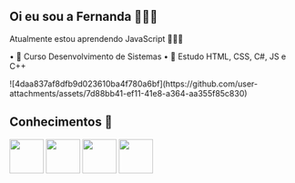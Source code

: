 ## Oi eu sou a Fernanda 🙋🏽‍♀️
Atualmente estou aprendendo JavaScript 👩🏽‍💻
<p>
 • 🏫 Curso Desenvolvimento de Sistemas
 • 📑 Estudo HTML, CSS, C#, JS e C++
<p>
![4daa837af8dfb9d023610ba4f780a6bf](https://github.com/user-attachments/assets/7d88bb41-ef11-41e8-a364-aa355f85c830)

## Conhecimentos 🌟
<div style="display: inline_block">
  <img  height="60" windth="60" src="https://cdn.jsdelivr.net/gh/devicons/devicon/icons/html5/html5-original.svg" />
  <img  height="60" windth="60" src="https://cdn3d.iconscout.com/3d/free/thumb/free-c-language-3d-icon-download-in-png-blend-fbx-gltf-file-formats--logo-mobile-developer-programming-pack-logos-icons-5453029.png?f=webp" />
  
   <img height="60" windth="60" src="https://cdn.jsdelivr.net/gh/devicons/devicon@latest/icons/css3/css3-original.svg" />
          
  <img height= "60" windth="60" src="https://cdn.jsdelivr.net/gh/devicons/devicon@latest/icons/csharp/csharp-original.svg" />
                  
 ##


</div>
